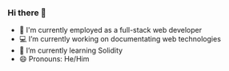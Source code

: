 ### Hi there 👋

- :office: I'm currently employed as a full-stack web developer
- :computer: I’m currently working on documentating web technologies
- :book: I’m currently learning Solidity
- 😄 Pronouns: He/Him
<!--
- 💬 Ask me about web technologies
- 📫 How to reach me: ...
- ⚡ Fun fact: ...
-->
